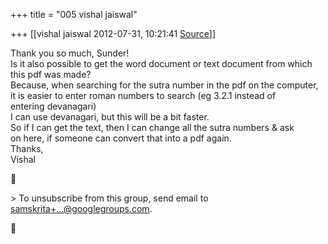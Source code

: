 +++
title = "005 vishal jaiswal"

+++
[[vishal jaiswal	2012-07-31, 10:21:41 [Source](https://groups.google.com/g/samskrita/c/jRhciCeyRTE)]]



Thank you so much, Sunder!  
Is it also possible to get the word document or text document from which  
this pdf was made?  
Because, when searching for the sutra number in the pdf on the computer,  
it is easier to enter roman numbers to search (eg 3.2.1 instead of  
entering devanagari)  
I can use devanagari, but this will be a bit faster.  
So if I can get the text, then I can change all the sutra numbers & ask  
on here, if someone can convert that into a pdf again.  
Thanks,  
Vishal  



\> To unsubscribe from this group, send email to [samskrita+...@googlegroups.com]().  



